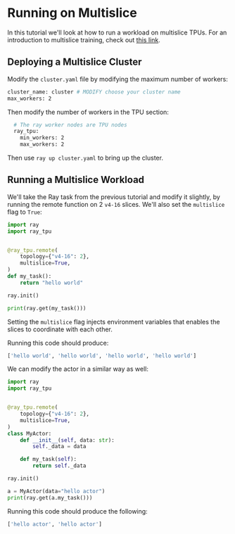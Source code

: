 # Running on Multislice

In this tutorial we'll look at how to run a workload on multislice TPUs. For an
introduction to multislice training, check out [this
link](https://cloud.google.com/tpu/docs/multislice-introduction).

## Deploying a Multislice Cluster

Modify the `cluster.yaml` file by modifying the maximum number of workers:

```bash
cluster_name: cluster # MODIFY choose your cluster name
max_workers: 2
```

Then modify the number of workers in the TPU section:

```bash
  # The ray worker nodes are TPU nodes
  ray_tpu:
    min_workers: 2
    max_workers: 2
```

Then use `ray up cluster.yaml` to bring up the cluster.

## Running a Multislice Workload

We'll take the Ray task from the previous tutorial and modify it slightly, by
running the remote function on 2 `v4-16` slices. We'll also set the `multislice`
flag to `True`:


```python
import ray
import ray_tpu


@ray_tpu.remote(
    topology={"v4-16": 2},
    multislice=True,
)
def my_task():
    return "hello world"

ray.init()

print(ray.get(my_task()))
```

Setting the `multislice` flag injects environment variables that enables the
slices to coordinate with each other.

Running this code should produce:

```bash
['hello world', 'hello world', 'hello world', 'hello world']
```


We can modify the actor in a similar way as well:


```python
import ray
import ray_tpu


@ray_tpu.remote(
    topology={"v4-16": 2},
    multislice=True,
)
class MyActor:
    def __init__(self, data: str):
        self._data = data

    def my_task(self):
        return self._data

ray.init()

a = MyActor(data="hello actor")
print(ray.get(a.my_task()))
```

Running this code should produce the following:

```bash
['hello actor', 'hello actor']
```
